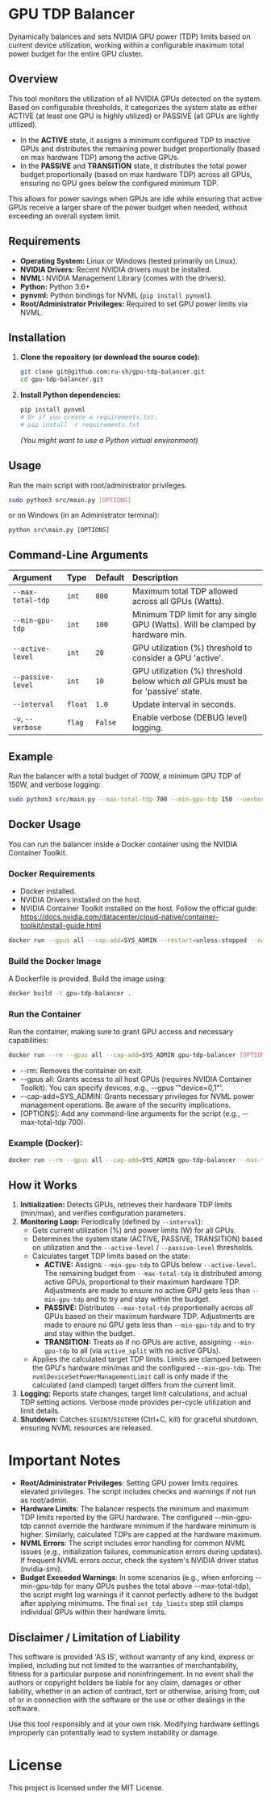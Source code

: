 # GPU TDP Balancer

Dynamically balances and sets NVIDIA GPU power (TDP) limits based on current device utilization, working within a configurable maximum total power budget for the entire GPU cluster.

## Overview

This tool monitors the utilization of all NVIDIA GPUs detected on the system. Based on configurable thresholds, it categorizes the system state as either ACTIVE (at least one GPU is highly utilized) or PASSIVE (all GPUs are lightly utilized).

*   In the **ACTIVE** state, it assigns a minimum configured TDP to inactive GPUs and distributes the remaining power budget proportionally (based on max hardware TDP) among the active GPUs.
*   In the **PASSIVE** and **TRANSITION** state, it distributes the total power budget proportionally (based on max hardware TDP) across all GPUs, ensuring no GPU goes below the configured minimum TDP.

This allows for power savings when GPUs are idle while ensuring that active GPUs receive a larger share of the power budget when needed, without exceeding an overall system limit.

## Requirements

*   **Operating System:** Linux or Windows (tested primarily on Linux).
*   **NVIDIA Drivers:** Recent NVIDIA drivers must be installed.
*   **NVML:** NVIDIA Management Library (comes with the drivers).
*   **Python:** Python 3.6+
*   **pynvml:** Python bindings for NVML (`pip install pynvml`).
*   **Root/Administrator Privileges:** Required to set GPU power limits via NVML.

## Installation

1.  **Clone the repository (or download the source code):**
    ```bash
    git clone git@github.com:ru-sh/gpu-tdp-balancer.git
    cd gpu-tdp-balancer.git
    ```
2.  **Install Python dependencies:**
    ```bash
    pip install pynvml
    # Or if you create a requirements.txt:
    # pip install -r requirements.txt
    ```
    *(You might want to use a Python virtual environment)*

## Usage

Run the main script with root/administrator privileges.

```bash
sudo python3 src/main.py [OPTIONS]
```

or on Windows (in an Administrator terminal):

```
python src\main.py [OPTIONS]
```

## Command-Line Arguments

| Argument            | Type    | Default | Description                                                                      |
| :------------------ | :------ | :------ | :------------------------------------------------------------------------------- |
| `--max-total-tdp`   | `int`   | `800`   | Maximum total TDP allowed across all GPUs (Watts).                               |
| `--min-gpu-tdp`     | `int`   | `100`   | Minimum TDP limit for any single GPU (Watts). Will be clamped by hardware min.   |
| `--active-level`    | `int`   | `20`    | GPU utilization (%) threshold to consider a GPU 'active'.                        |
| `--passive-level`   | `int`   | `10`    | GPU utilization (%) threshold below which *all* GPUs must be for 'passive' state. |
| `--interval`        | `float` | `1.0`   | Update interval in seconds.                                                      |
| `-v`, `--verbose`   | `flag`  | `False` | Enable verbose (DEBUG level) logging.                                            |



## Example
Run the balancer with a total budget of 700W, a minimum GPU TDP of 150W, and verbose logging:

```bash
sudo python3 src/main.py --max-total-tdp 700 --min-gpu-tdp 150 --verbose
```

## Docker Usage
You can run the balancer inside a Docker container using the NVIDIA Container Toolkit.

### Docker Requirements
- Docker installed.
- NVIDIA Drivers installed on the host.
- NVIDIA Container Toolkit installed on the host. Follow the official guide: https://docs.nvidia.com/datacenter/cloud-native/container-toolkit/install-guide.html

```bash
docker run --gpus all --cap-add=SYS_ADMIN --restart=unless-stopped --name=gpu-tdp-balancer shakirovruslan/gpu-tdp-balancer [OPTIONS]
```

### Build the Docker Image
A Dockerfile is provided. Build the image using:

```bash
docker build -t gpu-tdp-balancer .
```

### Run the Container
Run the container, making sure to grant GPU access and necessary capabilities:

```bash
docker run --rm --gpus all --cap-add=SYS_ADMIN gpu-tdp-balancer [OPTIONS]
```

- --rm: Removes the container on exit.
- --gpus all: Grants access to all host GPUs (requires NVIDIA Container Toolkit). You can specify devices, e.g., --gpus '"device=0,1"'.
- --cap-add=SYS_ADMIN: Grants necessary privileges for NVML power management operations. Be aware of the security implications.
- [OPTIONS]: Add any command-line arguments for the script (e.g., --max-total-tdp 700).

### Example (Docker):
```bash
docker run --rm --gpus all --cap-add=SYS_ADMIN gpu-tdp-balancer --max-total-tdp 700 --min-gpu-tdp 30 --verbose
```

## How it Works

1.  **Initialization:** Detects GPUs, retrieves their hardware TDP limits (min/max), and verifies configuration parameters.
2.  **Monitoring Loop:** Periodically (defined by `--interval`):
    *   Gets current utilization (%) and power limits (W) for all GPUs.
    *   Determines the system state (ACTIVE, PASSIVE, TRANSITION) based on utilization and the `--active-level` / `--passive-level` thresholds.
    *   Calculates target TDP limits based on the state:
        *   **ACTIVE:** Assigns `--min-gpu-tdp` to GPUs below `--active-level`. The remaining budget from `--max-total-tdp` is distributed among active GPUs, proportional to their maximum hardware TDP. Adjustments are made to ensure no active GPU gets less than `--min-gpu-tdp` and to try and stay within the budget.
        *   **PASSIVE:** Distributes `--max-total-tdp` proportionally across *all* GPUs based on their maximum hardware TDP. Adjustments are made to ensure no GPU gets less than `--min-gpu-tdp` and to try and stay within the budget.
        *   **TRANSITION:** Treats as if no GPUs are active, assigning `--min-gpu-tdp` to all (via `active_split` with no active GPUs).
    *   Applies the calculated target TDP limits. Limits are clamped between the GPU's hardware min/max and the configured `--min-gpu-tdp`. The `nvmlDeviceSetPowerManagementLimit` call is only made if the calculated (and clamped) target differs from the current limit.
3.  **Logging:** Reports state changes, target limit calculations, and actual TDP setting actions. Verbose mode provides per-cycle utilization and limit details.
4.  **Shutdown:** Catches `SIGINT`/`SIGTERM` (Ctrl+C, kill) for graceful shutdown, ensuring NVML resources are released.


# Important Notes
- **Root/Administrator Privileges**: Setting GPU power limits requires elevated privileges. The script includes checks and warnings if not run as root/admin.
- **Hardware Limits**: The balancer respects the minimum and maximum TDP limits reported by the GPU hardware. The configured --min-gpu-tdp cannot override the hardware minimum if the hardware minimum is higher. Similarly, calculated TDPs are capped at the hardware maximum.
- **NVML Errors**: The script includes error handling for common NVML issues (e.g., initialization failures, communication errors during updates). If frequent NVML errors occur, check the system's NVIDIA driver status (nvidia-smi).
- **Budget Exceeded Warnings**: In some scenarios (e.g., when enforcing --min-gpu-tdp for many GPUs pushes the total above --max-total-tdp), the script might log warnings if it cannot perfectly adhere to the budget after applying minimums. The final `set_tdp_limits` step still clamps individual GPUs within their hardware limits.

## Disclaimer / Limitation of Liability

This software is provided 'AS IS', without warranty of any kind, express or implied, including but not limited to the warranties of merchantability, fitness for a particular purpose and noninfringement. In no event shall the authors or copyright holders be liable for any claim, damages or other liability, whether in an action of contract, tort or otherwise, arising from, out of or in connection with the software or the use or other dealings in the software.

Use this tool responsibly and at your own risk. Modifying hardware settings improperly can potentially lead to system instability or damage. 

# License
This project is licensed under the MIT License.